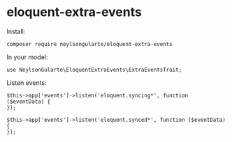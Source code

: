 # eloquent-extra-events

Install:

`composer require neylsongularte/eloquent-extra-events`


In your model:

`use NeylsonGularte\EloquentExtraEvents\ExtraEventsTrait;`


Listen events:

```
$this->app['events']->listen('eloquent.syncing*', function ($eventData) {        
});

$this->app['events']->listen('eloquent.synced*', function ($eventData) {        
});


```



